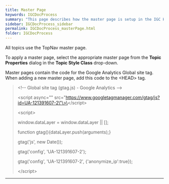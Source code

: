 ```yaml
---
title: Master Page
keywords: IGCDocProcess
summary: "This page describes how the master page is setup in the IGC Help project."
sidebar: IGCDocProcess_sidebar
permalink: IGCDocProcess_masterPage.html
folder: IGCDocProcess
---
```


All topics use the TopNav master page.

To apply a master page, select the appropriate master page from the **Topic Properties** dialog in the **Topic Style Class** drop-down.

 Master pages contain the code for the Google Analytics Global site tag. When adding a new master page, add this code to the \<HEAD\> tag.

> \<!\-- Global site tag (gtag.js) - Google Analytics \--\>
>
> \<script async=\"\"
> src=\"https://www.googletagmanager.com/gtag/js?id=UA-121391607-2\"\>\</script\>
>
> \<script\>
>
> window.dataLayer = window.dataLayer \|\| \[\];
>
> function gtag(){dataLayer.push(arguments);}
>
> gtag(\'js\', new Date());
>
> gtag(\'config\', \'UA-121391607-2\');
>
> gtag(\'config\', \'UA-121391607-2\', {\'anonymize\_ip\':true});
>
> \</script\>

-   -   -   -   
